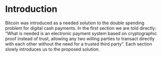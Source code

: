 # Introduction

Bitcoin was introduced as a needed solution to the double spending problem for digital cash payments. In the first section we are told directly: “What is needed is an electronic payment system based on cryptographic proof instead of trust, allowing any two willing parties to transact directly with each other without the need for a trusted third party”. Each section slowly introduces us to the proposed solution.

